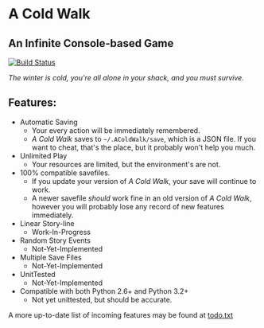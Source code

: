 # A Cold Walk

## An Infinite Console-based Game

[![Build Status](https://travis-ci.org/shakna-israel/AColdWalk.svg)](https://travis-ci.org/shakna-israel/AColdWalk)

*The winter is cold, you're all alone in your shack, and you must survive.*

## Features:

* Automatic Saving
    * Your every action will be immediately remembered.
    * *A Cold Walk* saves to ```~/.AColdWalk/save```, which is a JSON file. If you want to cheat, that's the place, but it probably won't help you much.
* Unlimited Play
    * Your resources are limited, but the environment's are not.
* 100% compatible savefiles.
    * If you update your version of *A Cold Walk*, your save will continue to work.
    * A newer savefile *should* work fine in an old version of *A Cold Walk*, however you will probably lose any record of new features immediately.
* Linear Story-line
    * Work-In-Progress
* Random Story Events
    * Not-Yet-Implemented
* Multiple Save Files
    * Not-Yet-Implemented
* UnitTested
    * Not-Yet-Implemented
* Compatible with both Python 2.6+ and Python 3.2+
    * Not yet unittested, but should be accurate.

A more up-to-date list of incoming features may be found at [todo.txt](todo.txt)
